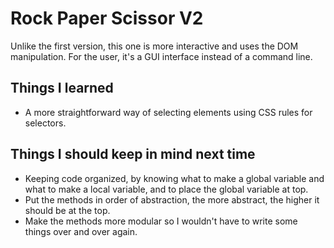 # Rock Paper Scissor V2
Unlike the first version, this one is more interactive and uses the DOM manipulation. For the user, it's a GUI interface instead of a command line.

## Things I learned
- A more straightforward way of selecting elements using CSS rules for selectors.

## Things I should keep in mind next time
- Keeping code organized, by knowing what to make a global variable and what to make a local variable, and to place the global variable at top.
- Put the methods in order of abstraction, the more abstract, the higher it should be at the top.
- Make the methods more modular so I wouldn't have to write some things over and over again.